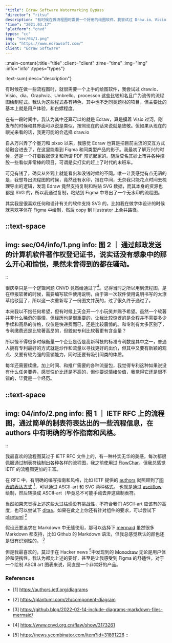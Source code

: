 ```yaml
---
"title": Edraw Software Watermarking Bypass
"director": "ritsu"
description: "有时候在做流程图时需要一个好用的绘图软件。我尝试过 Draw.io、Visio、Dia、Graphviz、Umbrello、ProcessOn 等。这些软件各有特色，主要比较的是用户体验和免费程度。Edraw 早期界面像 Visio，现在融入了 Figma 等产品的交互方式。使用时发现它支持复制粘贴 SVG 数据，方便导出无水印流程图。我喜欢支持 SVG 的软件，比如 Figma 和 Illustrator。最喜欢的流程图风格是 IETF RFC 文件中的，用制表符绘制的 ASCII-Art，简洁而美观。"
"time": "2021.03.17"
"platform": "cnvd"
types: "cc"
img: "sec/04/1.png"
info: "https://www.edrawsoft.com/"
client: "Edraw Software"
---
```


::main-content{:title="title" :client="client" :time="time" :img="img" :info="info" :types="types"}

:text-sum{:desc="description"}

有时候在做一些流程图时，就很需要一个上手的绘图软件，我尝试过 draw.io、Visio、dia、Graphviz、Umbrello、processon 这些比较知名且广为流传的流程图绘制程式。我认为这些程式各有特色，其中也不乏同类题材的项目，但主要比的基本上就是用户体验，和白嫖程度。

在有一段时间中，我认为其中还算可以的就是 Edraw，算是摸着 Visio 过河，刚发布的时候和其界面可以说是类似，按照现在的话来说就是致敬。但如果从现在的眼光来看的话，我更可能的会选择 draw.io

自从万兴弄了个墨刀和 pixso 以来，我感觉 Edraw 也算是把目前主流的交互方式给融合进去了，在这里能看到 Figma 和同类型产品的影子。我最初了解万兴的时候，还是一个打着数据恢复和所谓 PDF 预览起家的。随后莫名其妙上市并各种控股一些看似非常棒的项目，可谓是实打实的赶上了时代的末班车。

可见有钱了，确实从外观上就能看出和没钱时候的不同。唯一让我感觉有点无语的是，我想导出流程图的时候，竟然还有水印，挡在中间，无奈我只能花点时间去梳理导出的逻辑，发现 Edraw 竟然支持复制和粘贴 SVG 数据，而其本身的资源也都是 SVG 的，所以我通过复制，粘贴到 Figma 中导出了一个无水印的流程图。

其实我是很喜欢任何和设计有关的软件支持 SVG 的，比如我在做字体设计的时候就喜欢字体在 Figma 中绘制，然后 copy 到 Illustrator 上合并路径。


::text-space
---
img: sec/04/info/1.png
info: 图 2 ｜ 通过邮政发送的计算机软件著作权登记证书，说实话没有想象中的那么开心和愉悦，果然未曾得到的都在骚动。
---
::

很庆幸只是一个逻辑问题 CNVD 竟然给通过了[<sup>4</sup>](#refer-anchor-4)。记得当时之所以用到流程图，是在申报软著的时候，需要编写软件使用说明，由于第一次软件使用说明书写的太潦草给驳回了，所以这一次重新写了一份图文并茂的，过了很久终于通过了。

本来我以不抱任何希望，但有时候上天会开一个小玩笑并赐予希望。虽然一个软著并非什么稀奇的事情，但经历也是很重要的，让我比较惊讶的是全程并不需要多少手续和高昂的价格，仅仅是快递费而已，还是比较震惊的。和专利有太多区别了，专利缴费还是比软著高昂的，但貌似专利比软著更有含金量？

所以怪不得很多时候衡量一个企业是否是高新科技的标准专利数是其中之一，普通人拥有专利最好的方式就是炒作和流量以寻找更好的出价，但其中又要有新颖的观点、又要有较为强的营销能力，同时还要有吸引同类的体质。

每年还需要续缴，加上时间、和推广需要的各种流量包，我觉得专利这种如果说没有什么任务要弄，感觉性价比还是不高的，但你要说情绪价值，我觉得它还是很不错的，毕竟是一个经历。

::text-space
---
img: 04/info/2.png
info: 图 1 ｜ IETF RFC 上的流程图，通过简单的制表符表达出的一些流程信息，在 authors 中有明确的写作指南和风格。
---
::

我最喜欢的流程图莫过于 IETF RFC 文件上的，有一种朴实无华的美感，每次都很佩服通过制表符绘制出各种各样的流程图，我之前使用过 [FlowChar](https://github.com/Gusabary/FlowChar)，但我总感觉 IETF 的流程图更加的丰富。

在 RFC 中，有明确的编写指南和风格，比如 IETF 提供的 [authors](https://authors.ietf.org/) 就照顾到了[图表的表达方式](https://authors.ietf.org/diagrams) [<sup>1</sup>](#refer-anchor-1)，可以通过 ASCII-art 和 SVG 两种格式。 也就是通过 [asciiflow](https://asciiflow.com/#/) 绘制，然后转换成 ASCII-art（毕竟总不可能手动去弄这些制表符。

当然如果您觉得上述这些太过枯燥没有挑战性，不符合我们 ASCII-art 应该有的高度，也可以尝试下 [ditaa](https://github.com/stathissideris/ditaa)。如果在此之上你还有针对组件的要求，可以尝试下 [plantuml](https://plantuml.com/) [<sup>2</sup>](#refer-anchor-2)

假设还要追求在 Markdown 中无缝使用，那可以选择下 [mermaid](https://github.com/mermaid-js/mermaid) 虽然很多 Markdown 都支持，比如 Github 的 Markdown 语法，但我总感觉默认的颜色还是很有识别性的。 [<sup>3</sup>](#refer-anchor-3)

但是我最喜欢的，莫过于在 Hacker news [<sup>5</sup>](#refer-anchor-5)中发现到的 [Monodraw](https://monodraw.helftone.com/) 无论是用户体验和便携性。我认为都比上述的要好，甚至是让我感受到 Figma 的舒适性，对于一个绘制 ASCII art 图表来说，简直是一个非常好的产品。

### References

<div id="refer-anchor-1" class="ref" />

- [1] https://authors.ietf.org/diagrams

<div id="refer-anchor-2" class="ref" />

- [2] https://plantuml.com/zh/component-diagram

<div id="refer-anchor-3" class="ref" />

- [3] https://github.blog/2022-02-14-include-diagrams-markdown-files-mermaid/

<div id="refer-anchor-4" class="ref" />

- [4] https://www.cnvd.org.cn/flaw/show/3173261

<div id="refer-anchor-5" class="ref" />

- [5] https://news.ycombinator.com/item?id=31891226
::
